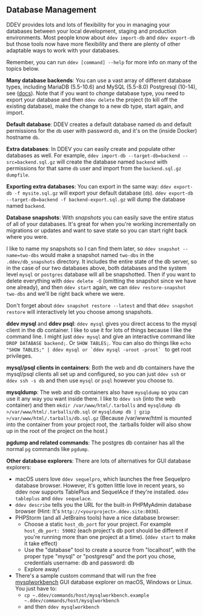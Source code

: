 ## Database Management

DDEV provides lots and lots of flexibility for you in managing your databases between your local development, staging and production environments. Most people know about `ddev import-db` and `ddev export-db` but those tools now have more flexibility and there are plenty of other adaptable ways to work with your databases.

Remember, you can run `ddev [command] --help` for more info on many of the topics below.

**Many database backends**: You can use a vast array of different database types, including MariaDB (5.5-10.6) and MySQL (5.5-8.0) Postgresql (10-14), see ([docs](../extend/database_types.md#database-server-types)). Note that if you want to _change_ database type, you need to export your database and then `ddev delete` the project (to kill off the existing database), make the change to a new db type, start again, and import.

**Default database**: DDEV creates a default database named `db` and default permissions for the `db` user with password `db`, and it's on the (inside Docker) hostname `db`.

**Extra databases**: In DDEV you can easily create and populate other databases as well. For example, `ddev import-db --target-db=backend --src=backend.sql.gz` will create the database named `backend` with permissions for that same `db` user and import from the `backend.sql.gz dumpfile`.

**Exporting extra databases**: You can export in the same way: `ddev export-db -f mysite.sql.gz` will export your default database (`db`). `ddev export-db --target-db=backend -f backend-export.sql.gz` will dump the database named `backend`.

**Database snapshots**: With _snapshots_ you can easily save the entire status of all of your databases. It's great for when you're working incrementally on migrations or updates and want to save state so you can start right back where you were.

I like to name my snapshots so I can find them later, so `ddev snapshot --name=two-dbs` would make a snapshot named `two-dbs` in the `.ddev/db_snapshots` directory. It includes the entire state of the db server, so in the case of our two databases above, both databases and the system level `mysql` or `postgres` database will all be snapshotted. Then if you want to delete everything with `ddev delete -O` (omitting the snapshot since we have one already), and then `ddev start` again, we can `ddev restore-snapshot two-dbs` and we'll be right back where we were.

Don't forget about `ddev snapshot restore --latest` and that `ddev snapshot restore` will interactively let you choose among snapshots.

**ddev mysql** and **ddev psql**: `ddev mysql` gives you direct access to the mysql client in the db container. I like to use it for lots of things because I like the command line. I might just `ddev mysql` and give an interactive command like `DROP DATABASE backend;`. Or `SHOW TABLES;`. You can also do things like ``echo "SHOW TABLES;" | ddev mysql or `ddev mysql -uroot -proot` `` to get root privileges.

**mysql/psql clients in containers**: Both the web and db containers have the mysql/psql clients all set up and configured, so you can just `ddev ssh` or `ddev ssh -s db` and then use `mysql` or `psql` however you choose to.

**mysqldump**: The web and db containers also have `mysqldump` so you can use it any way you want inside there. I like to `ddev ssh` (into the web container) and then `mkdir /var/www/html/.tarballs` and `mysqldump db >/var/www/html/.tarballs/db.sql` or `mysqldump db | gzip >/var/www/html/.tarballs/db.sql.gz` (Because /var/www/html is mounted into the container from your project root, the .tarballs folder will also show up in the root of the project on the host.)

**pgdump and related commands**: The postgres db container has all the normal `pg` commands like `pgdump`.

**Other database explorers**: There are lots of alternatives for GUI database explorers:

* macOS users love `ddev sequelpro`, which launches the free Sequelpro database browser. However, it's gotten little love in recent years, so ddev now supports TablePlus and SequelAce if they're installed. `ddev tableplus` and `ddev sequelace`.
* `ddev describe` tells you the URL for the built-in PHPMyAdmin database browser (Hint: It's `http://<yourproject>.ddev.site:8036`).
* PHPStorm (and all JetBrains tools) have a nice database browser:
    * Choose a static `host_db_port` for your project. For example `host_db_port: 59002` (each project's db port should be different if you're running more than one project at a time). (`ddev start` to make it take effect)
    * Use the "database" tool to create a source from "localhost", with the proper type "mysql" or "postgresql" and the port you chose, credentials username: db and password: db
    * Explore away!
* There's a sample custom command that will run the free [mysqlworkbench](https://dev.mysql.com/downloads/workbench/) GUI database explorer on macOS, Windows or Linux. You just have to:
    * `cp ~.ddev/commands/host/mysqlworkbench.example ~.ddev/commands/host/mysqlworkbench`
    * and then `ddev mysqlworkbench`
